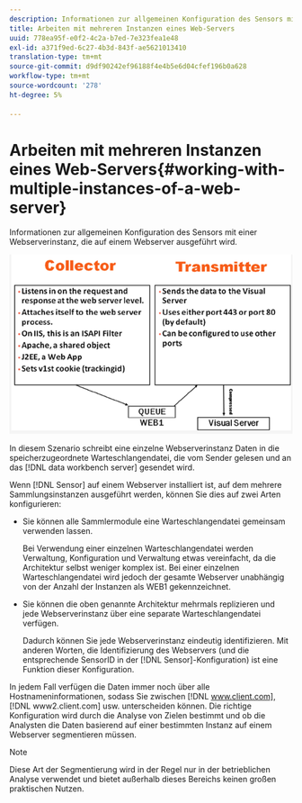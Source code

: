 ```yaml
---
description: Informationen zur allgemeinen Konfiguration des Sensors mit einer Webserverinstanz, die auf einem Webserver ausgeführt wird.
title: Arbeiten mit mehreren Instanzen eines Web-Servers
uuid: 778ea95f-e0f2-4c2a-b7ed-7e323fea1e48
exl-id: a371f9ed-6c27-4b3d-843f-ae5621013410
translation-type: tm+mt
source-git-commit: d9df90242ef96188f4e4b5e6d04cfef196b0a628
workflow-type: tm+mt
source-wordcount: '278'
ht-degree: 5%

---
```


# Arbeiten mit mehreren Instanzen eines Web-Servers{#working-with-multiple-instances-of-a-web-server}

Informationen zur allgemeinen Konfiguration des Sensors mit einer Webserverinstanz, die auf einem Webserver ausgeführt wird.

![](assets/web_inst.png)

In diesem Szenario schreibt eine einzelne Webserverinstanz Daten in die speicherzugeordnete Warteschlangendatei, die vom Sender gelesen und an das [!DNL data workbench server] gesendet wird.

Wenn [!DNL Sensor] auf einem Webserver installiert ist, auf dem mehrere Sammlungsinstanzen ausgeführt werden, können Sie dies auf zwei Arten konfigurieren:

* Sie können alle Sammlermodule eine Warteschlangendatei gemeinsam verwenden lassen.

   Bei Verwendung einer einzelnen Warteschlangendatei werden Verwaltung, Konfiguration und Verwaltung etwas vereinfacht, da die Architektur selbst weniger komplex ist. Bei einer einzelnen Warteschlangendatei wird jedoch der gesamte Webserver unabhängig von der Anzahl der Instanzen als WEB1 gekennzeichnet.

* Sie können die oben genannte Architektur mehrmals replizieren und jede Webserverinstanz über eine separate Warteschlangendatei verfügen.

   Dadurch können Sie jede Webserverinstanz eindeutig identifizieren. Mit anderen Worten, die Identifizierung des Webservers (und die entsprechende SensorID in der [!DNL Sensor]-Konfiguration) ist eine Funktion dieser Konfiguration.

In jedem Fall verfügen die Daten immer noch über alle Hostnameninformationen, sodass Sie zwischen [!DNL www.client.com], [!DNL www2.client.com] usw. unterscheiden können. Die richtige Konfiguration wird durch die Analyse von Zielen bestimmt und ob die Analysten die Daten basierend auf einer bestimmten Instanz auf einem Webserver segmentieren müssen.

>[!NOTE]
>
>Diese Art der Segmentierung wird in der Regel nur in der betrieblichen Analyse verwendet und bietet außerhalb dieses Bereichs keinen großen praktischen Nutzen.
